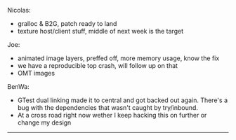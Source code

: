 Nicolas:
* gralloc & B2G, patch ready to land
* texture host/client stuff, middle of next week is the target

Joe:
* animated image layers, preffed off, more memory usage, know the fix
* we have a reproducible top crash, will follow up on that
* OMT images

BenWa:
* GTest dual linking made it to central and got backed out again. There's a bug with the dependencies that wasn't caught by try/inbound.
* At a cross road right now wether I keep hacking this on further or change my design

________________



